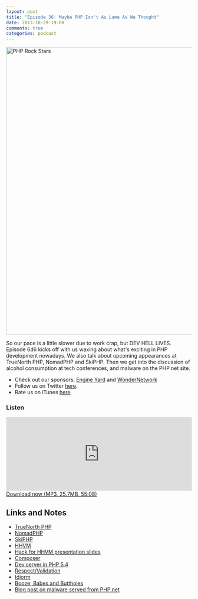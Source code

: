 ```yaml
---
layout: post
title: "Episode 36: Maybe PHP Isn't As Lame As We Thought"
date: 2013-10-29 19:08
comments: true
categories: podcast
---
```


<a href="http://www.flickr.com/photos/rbowen/2523296126/" title="PHP Rock Stars by RichardBowen, on Flickr"><img src="http://farm4.staticflickr.com/3157/2523296126_77affed9eb_b.jpg" width="1024" height="780" alt="PHP Rock Stars"></a>

So our pace is a little slower due to work crap, but DEV HELL LIVES. Episode 6d6 kicks off with us waxing about what's exciting in PHP development nowadays. We also talk about upcoming appearances at TrueNorth PHP, NomadPHP and SkiPHP. Then we get into the discussion of alcohol consumption at tech conferences, and malware on the PHP.net site.

* Check out our sponsors, [Engine Yard](http://www.engineyard.com/) and [WonderNetwork](https://wondernetwork.com/)
* Follow us on Twitter [here](https://twitter.com/dev_hell).
* Rate us on iTunes [here](http://itunes.apple.com/us/podcast/dev-hell/id489840699)

### Listen

<iframe frameborder='0' height='200px' scrolling='no' seamless src='https://embed.simplecast.com/35296?color=f5f5f5' width='100%'></iframe>
<a href="http://audio.simplecast.com/35296.mp3" rel="enclosure">Download now (MP3, 25.7MB, 55:08)</a>

## Links and Notes

* [TrueNorth PHP](http://truenorthphp.com/)
* [NomadPHP](http://nomadphp.com/)
* [SkiPHP](https://www.skiphp.com/)
* [HHVM](http://www.hhvm.com/)
* [Hack for HHVM presentation slides](http://www.slideshare.net/zerutreck/taking-php-seriously-keith-adams)
* [Composer](http://getcomposer.org/)
* [Dev server in PHP 5.4](http://php.net/manual/en/features.commandline.webserver.php)
* [Respect/Validation](http://documentup.com/Respect/Validation/)
* [Idiorm](http://idiorm.readthedocs.org/en/latest/)
* [Booze, Babes and Buttholes](http://www.littlehart.net/atthekeyboard/2013/10/14/booze-babes-and-buttholes/)
* [Blog post on malware served from PHP.net](http://php.net/archive/2013.php#id2013-10-24-2)